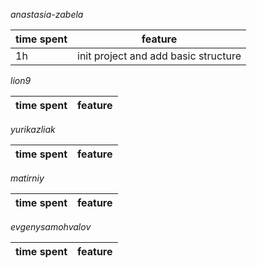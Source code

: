*anastasia-zabela*

| time spent | feature |
|------------|---------|
| 1h | init project and add basic structure |


*lion9*

| time spent | feature |
|------------|---------|


*yurikazliak*

| time spent | feature |
|------------|---------|


*matirniy*

| time spent | feature |
|------------|---------|


*evgenysamohvalov*

| time spent | feature |
|------------|---------|
